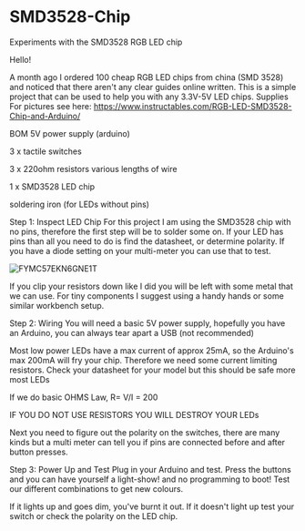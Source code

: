 # SMD3528-Chip
Experiments with the SMD3528 RGB LED chip

Hello!

A month ago I ordered 100 cheap RGB LED chips from china (SMD 3528) and noticed that there aren't any clear guides online written. This is a simple project that can be used to help you with any 3.3V-5V LED chips.
Supplies
For pictures see here: https://www.instructables.com/RGB-LED-SMD3528-Chip-and-Arduino/

BOM
5V power supply (arduino)

3 x tactile switches

3 x 220ohm resistors various lengths of wire

1 x SMD3528 LED chip

soldering iron (for LEDs without pins)


Step 1: Inspect LED Chip
For this project I am using the SMD3528 chip with no pins, therefore the first step will be to solder some on. If your LED has pins than all you need to do is find the datasheet, or determine polarity. If you have a diode setting on your multi-meter you can use that to test.

![FYMC57EKN6GNE1T](https://user-images.githubusercontent.com/85311146/120693490-ecdf6c80-c45d-11eb-91cd-7a0e3449ca17.png)


If you clip your resistors down like I did you will be left with some metal that we can use. For tiny components I suggest using a handy hands or some similar workbench setup.

Step 2: Wiring
You will need a basic 5V power supply, hopefully you have an Arduino, you can always tear apart a USB (not recommended)

Most low power LEDs have a max current of approx 25mA, so the Arduino's max 200mA will fry your chip. Therefore we need some current limiting resistors. Check your datasheet for your model but this should be safe more most LEDs

If we do basic OHMS Law, R= V/I = 200

IF YOU DO NOT USE RESISTORS YOU WILL DESTROY YOUR LEDs

Next you need to figure out the polarity on the switches, there are many kinds but a multi meter can tell you if pins are connected before and after button presses.


Step 3: Power Up and Test
Plug in your Arduino and test. Press the buttons and you can have yourself a light-show! and no programming to boot! Test our different combinations to get new colours.

If it lights up and goes dim, you've burnt it out. If it doesn't light up test your switch or check the polarity on the LED chip.
